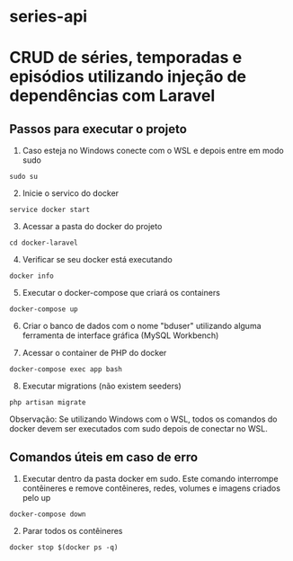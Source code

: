 # series-api
# CRUD de séries, temporadas e episódios utilizando injeção de dependências com Laravel

## Passos para executar o projeto
1. Caso esteja no Windows conecte com o WSL e depois entre em modo sudo

```sudo su```

2. Inicie o servico do docker

```service docker start```

3. Acessar a pasta do docker do projeto

```cd docker-laravel```

4. Verificar se seu docker está executando

```docker info```

5. Executar o docker-compose que criará os containers

```docker-compose up```

6. Criar o banco de dados com o nome "bduser" utilizando alguma ferramenta de interface gráfica (MySQL Workbench)

7. Acessar o container de PHP do docker

```docker-compose exec app bash```

8. Executar migrations (não existem seeders)

```php artisan migrate```

Observação: Se utilizando Windows com o WSL, todos os comandos do docker devem ser executados com sudo depois de conectar no WSL.

## Comandos úteis em caso de erro

1. Executar dentro da pasta docker em sudo. Este comando interrompe contêineres e remove contêineres, redes, volumes e imagens criados pelo up

```docker-compose down```

2. Parar todos os contêineres

```docker stop $(docker ps -q)```

